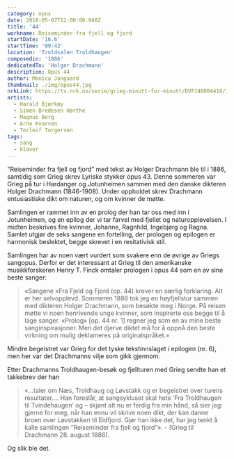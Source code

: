 ```yaml
---
category: opus
date: 2018-05-07T12:00:00.048Z
title: '44'
workname: Reiseminder fra fjell og fjord
startDate: '16.6'
startTime: '09:42'
location: 'Troldsalen Troldhaugen'
composedin: '1886'
dedicatedTo: 'Holger Drachmann'
description: Opus 44
author: Monica Jangaard
thumbnail: ./img/opus44.jpg
nrkLink: https://tv.nrk.no/serie/grieg-minutt-for-minutt/DVFJ40004418/16-06-2018
artists:
  - Harald Bjørkøy
  - Simen Bredesen Hørthe
  - Magnus Berg
  - Arne Kvarven
  - Torleif Torgersen
tags:
  - sang
  - klaver
---
```

“Reiseminder fra fjell og fjord” med tekst av Holger Drachmann ble til i 1886, samtidig som Grieg skrev Lyriske stykker opus 43. Denne sommeren var Grieg på tur i Hardanger og Jotunheimen sammen med den danske dikteren Holger Drachmann (1846-1908). Under oppholdet skrev Drachmann entusiastiske dikt om naturen, og om kvinner de møtte.

Samlingen er rammet inn av en prolog der han tar oss med inn i Jotunheimen, og en epilog der vi tar farvel med fjellet og naturopplevelsen. I midten beskrives fire kvinner, Johanne, Ragnhild, Ingebjørg og Ragna. Samlet utgjør de seks sangene en fortelling, der prologen og epilogen er harmonisk beslektet, begge skrevet i en resitativisk stil.

Samlingen har av noen vært vurdert som svakere enn de øvrige av Griegs sangopus. Derfor er det interessant at Grieg til den amerikanske musikkforskeren Henry T. Finck omtaler prologen i opus 44 som en av sine beste sanger:

> «Sangene «Fra Fjeld og Fjord (op. 44) krever en særlig forklaring. Alt er her selvopplevd. Sommeren 1886 tok jeg en høyfjellstur sammen med dikteren Holger Drachmann, som besøkte meg i Norge. På reisen møtte vi noen henrivende unge kvinner, som inspirerte oss begge til å lage sanger. «Prolog» [op. 44 nr. 1] regner jeg som en av mine beste sanginspirasjoner. Men det djerve diktet må for å oppnå den beste virkning om mulig deklameres på originalspråket.»

Mindre begeistret var Grieg for det tyske tekstinnslaget i epilogen (nr. 6), men her var det Drachmanns vilje som gikk gjennom.  

Etter Drachmanns Troldhaugen-besøk og fjellturen med Grieg sendte han et takkebrev der han

> «…taler om Næs, Troldhaug og Løvstakk og er begeistret over turens resultater…. Han foreslår, at sangsykluset skal hete ‘Fra Troldhaugen til Tvindehaugen’ og – skjønt alt nu er ferdig fra min hånd, så sier jeg: gjerne for meg, når han ennu vil skrive noen dikt, der kan danne broen over Løvstakken til Eidfjord. Gjør han ikke det, har jeg tenkt å kalle samlingen “Reiseminder fra fjell og fjord”». - (Grieg til Drachmann 28. august 1886).

Og slik ble det.
